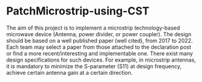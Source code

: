 # PatchMicrostrip-using-CST

The aim of this project is to implement a microstrip technology-based
microwave device (Antenna, power divider, or power coupler). The design
should be based on a well published paper (well cited), from 2017 to 2022.
Each team may select a paper from those attached to the declaration post or
find a more recent/interesting and implementable one. There exist many
design specifications for such devices. For example, in microstrip antennas,
it is mandatory to minimize the S-parameter (S11) at design frequency,
achieve certain antenna gain at a certain direction.
